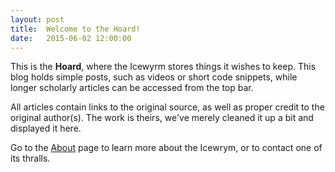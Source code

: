 ```yaml
---
layout: post
title:  Welcome to the Hoard!
date:   2015-06-02 12:00:00
---
```

This is the __Hoard__, where the Icewyrm stores things it wishes to keep. This blog holds simple posts, such as videos or short code snippets, while longer scholarly articles can be accessed from the top bar.

All articles contain links to the original source, as well as proper credit to the original author(s). The work is theirs, we've merely cleaned it up a bit and displayed it here.

Go to the [About](/About/) page to learn more about the Icewrym, or to contact one of its thralls.